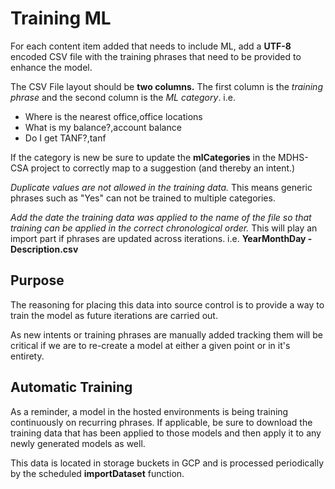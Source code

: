 # Training ML

For each content item added that needs to include ML, add a **UTF-8** encoded CSV file with the training phrases that need to be provided to enhance the model.

The CSV File layout should be **two columns.** The first column is the *training phrase* and the second column is the *ML category*.
i.e. 
- Where is the nearest office,office locations
- What is my balance?,account balance
- Do I get TANF?,tanf

If the category is new be sure to update the **mlCategories** in the MDHS-CSA project to correctly map to a suggestion (and thereby an intent.)

*Duplicate values are not allowed in the training data.* This means generic phrases such as "Yes" can not be trained to multiple categories.

*Add the date the training data was applied to the name of the file so that training can be applied in the correct chronological order.* This will play an import part if phrases are updated across iterations. i.e. **YearMonthDay - Description.csv**

## Purpose

The reasoning for placing this data into source control is to provide a way to train the model as future iterations are carried out.

As new intents or training phrases are manually added tracking them will be critical if we are to re-create a model at either a given point or in it's entirety.

## Automatic Training

As a reminder, a model in the hosted environments is being training continuously on recurring phrases. If applicable, be sure to download the training data that has been applied to those models and then apply it to any newly generated models as well.

This data is located in storage buckets in GCP and is processed periodically by the scheduled **importDataset** function.